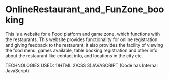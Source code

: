 # OnlineRestaurant_and_FunZone_booking
This is a website for a Food platform and game zone, which functions
with the restaurants. This website provides functionality for online
registration and giving feedback to the restaurant, it also provides the
facility of viewing the food menu, games available, table booking
registration and other info about the restaurant like contact info, and
locations in the city etc.

TECHNOLOGIES USED:
1)HTML
2)CSS
3)JAVASCRIPT (Code has Internal JavaScript)
